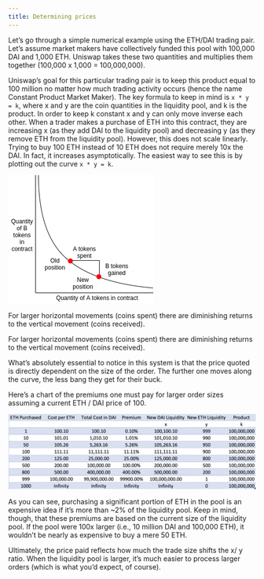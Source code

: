 ```yaml
---
title: Determining prices
---
```


Let’s go through a simple numerical example using the ETH/DAI trading pair. Let’s assume market makers have collectively funded this pool with 100,000 DAI and 1,000 ETH. Uniswap takes these two quantities and multiplies them together (100,000 x 1,000 = 100,000,000).

Uniswap’s goal for this particular trading pair is to keep this product equal to 100 million no matter how much trading activity occurs (hence the name Constant Product Market Maker). The key formula to keep in mind is `x * y = k`, where x and y are the coin quantities in the liquidity pool, and k is the product. In order to keep k constant x and y can only move inverse each other. When a trader makes a purchase of ETH into this contract, they are increasing x (as they add DAI to the liquidity pool) and decreasing y (as they remove ETH from the liquidity pool). However, this does not scale linearly. Trying to buy 100 ETH instead of 10 ETH does not require merely 10x the DAI. In fact, it increases asymptotically. The easiest way to see this is by plotting out the curve `x * y = k`.

![](images/formula.png)

For larger horizontal movements (coins spent) there are diminishing returns to the vertical movement (coins received).

For larger horizontal movements (coins spent) there are diminishing returns to the vertical movement (coins received).

What’s absolutely essential to notice in this system is that the price quoted is directly dependent on the size of the order. The further one moves along the curve, the less bang they get for their buck.

Here’s a chart of the premiums one must pay for larger order sizes assuming a current ETH / DAI price of 100.

![](images/premium.png)

As you can see, purchasing a significant portion of ETH in the pool is an expensive idea if it’s more than ~2% of the liquidity pool. Keep in mind, though, that these premiums are based on the current size of the liquidity pool. If the pool were 100x larger (i.e., 10 million DAI and 100,000 ETH), it wouldn’t be nearly as expensive to buy a mere 50 ETH.

Ultimately, the price paid reflects how much the trade size shifts the x/ y ratio. When the liquidity pool is larger, it’s much easier to process larger orders (which is what you’d expect, of course).
